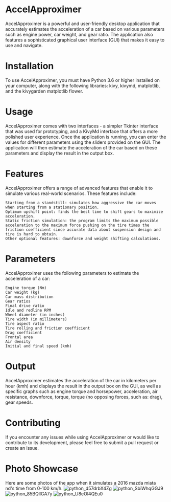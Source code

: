 # AccelApproximer

AccelApproximer is a powerful and user-friendly desktop application that accurately estimates the acceleration of a car based on various parameters such as engine power, car weight, and gear ratio. The application also features a sophisticated graphical user interface (GUI) that makes it easy to use and navigate.

# Installation

To use AccelApproximer, you must have Python 3.6 or higher installed on your computer, along with the following libraries: kivy, kivymd, matplotlib, and the kivygarden matplotlib flower.

# Usage

AccelApproximer comes with two interfaces - a simpler Tkinter interface that was used for prototyping, and a KivyMd interface that offers a more polished user experience. Once the application is running, you can enter the values for different parameters using the sliders provided on the GUI. The application will then estimate the acceleration of the car based on these parameters and display the result in the output box.

# Features

AccelApproximer offers a range of advanced features that enable it to simulate various real-world scenarios. These features include:

    Starting from a standstill: simulates how aggressive the car moves when starting from a stationary position.
    Optimum upshift point: finds the best time to shift gears to maximize acceleration.
    Static friction simulation: the program limits the maximum possible acceleration to the maximum force pushing on the tire times the friction coefficient since accurate data about suspension design and tire is hard to obtain.
    Other optional features: downforce and weight shifting calculations.

# Parameters

AccelApproximer uses the following parameters to estimate the acceleration of a car:

    Engine torque (Nm)
    Car weight (kg)
    Car mass distribution
    Gear ratios
    Final drive ratio
    Idle and redline RPM
    Wheel diameter (in inches)
    Tire width (in millimeters)
    Tire aspect ratio
    Tire rolling and friction coefficient
    Drag coefficient
    Frontal area
    Air density
    Initial and final speed (kmh)

# Output

AccelApproximer estimates the acceleration of the car in kilometers per hour (kmh) and displays the result in the output box on the GUI, as well as specific graphs such as
engine torque and horsepower, acceleration, air resistance, downforce, torque, torque (no opposing forces, such as: drag), gear speeds.

# Contributing

If you encounter any issues while using AccelApproximer or would like to contribute to its development, please feel free to submit a pull request or create an issue.

# Photo Showcase

Here are some photos of the app when it simulates a 2016 mazda miata nd's time from 0-100 km/h.
![python_d57drbX4Zg](https://user-images.githubusercontent.com/99805998/227724960-dc2ecae9-b04a-40d9-bb93-03686a587d5e.png)
![python_SbiWhqGGJ9](https://user-images.githubusercontent.com/99805998/227724966-9f2da7dd-66d4-4083-88cd-6e5519841a33.png)
![python_85BQllGA7y](https://user-images.githubusercontent.com/99805998/227724967-3b32b690-97ec-44d2-b121-c6e166105384.png)
![python_U8eOl4QEu0](https://user-images.githubusercontent.com/99805998/227725193-e5aa0fc5-9320-4e77-9e79-5dbfd6dcafcd.png)
